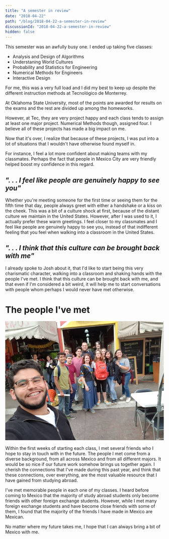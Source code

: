 ```yaml
---
title: "A semester in review"
date: "2018-04-22"
path: "/blog/2018-04-22-a-semester-in-review"
discussionId: "2018-04-22-a-semester-in-review"
hidden: false
---
```


This semester was an awfully busy one. I ended up taking five classes:

* Analysis and Design of Algorithms
* Understaning World Cultures
* Probability and Statistics for Engineering
* Numerical Methods for Engineers
* Interactive Design

For me, this was a very full load and I did my best to keep up despite the different instruction methods at Tecnológico de Monterrey.

At Oklahoma State University, most of the points are awarded for results on the exams and the rest are divided up among the homeworks.

However, at Tec, they are very project happy and each class tends to assign at least one major project. Numerical Methods though, assigned four. I believe all of these projects has made a big impact on me.

Now that it's over, I realize that because of these projects, I was put into a lot of situations that I wouldn't have otherwise found myself in.

For instance, I feel a lot more confident about making teams with my classmates. Perhaps the fact that people in Mexico City are very friendly helped boost my confidence in this regard.

## _". . . I feel like people are genuinely happy to see you"_

Whether you're meeting someone for the first time or seeing them for the fifth time that day, people always greet with either a handshake or a kiss on the cheek. This was a bit of a culture shock at first, because of the distant culture we maintain in the United States. However, after I was used to it, I actually prefer these warm greetings. I feel closer to my classmates and I feel like people are genuinely happy to see you, instead of that indifferent feeling that you feel when walking into a classroom in the United States.

## _". . . I think that this culture can be brought back with me"_

I already spoke to Josh about it, that I'd like to start being this very charismatic character, walking into a classroom and shaking hands with the people I've met. I think that this culture can be brought back with me, and that even if I'm considered a bit weird, it will help me to start conversations with people whom perhaps I would never have met otherwise.

# The people I've met

![Friends from Understanding World Cultures](../images/2018-04-22/groupphoto.jpg 'Friends made in Understanding World Cultures')

Within the first weeks of starting each class, I met several friends who I hope to stay in touch with in the future. The people I met come from a diverse background, from all across Mexico and from all different majors. It would be so nice if our future work somehow brings us together again. I cherish the connections that I've made during this past year, and think that these connections, over everything, are the most valuable resource that I have gained from studying abroad.

I've met memorable people in each one of my classes. I heard before coming to Mexico that the majority of study abroad students only become friends with other foreign exchange students. However, while I met many foreign exchange students and have become close friends with some of them, I found that the majority of the friends I have made in Mexico are Mexican.

No matter where my future takes me, I hope that I can always bring a bit of Mexico with me. 
